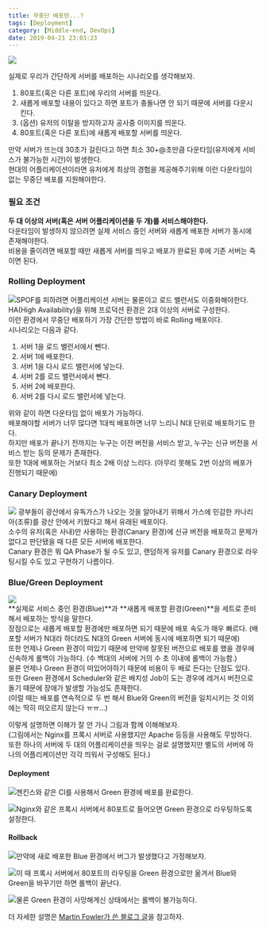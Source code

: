```yaml
---
title: 무중단 배포란...?
tags: [Deployment]
category: [Middle-end, DevOps]
date: 2019-04-21 23:03:23
---
```

![](/images/non-stop-deployment/thumbs.jpg)

실제로 우리가 간단하게 서버를 배포하는 시나리오를 생각해보자.
1. 80포트(혹은 다른 포트)에 우리의 서버를 띄운다.
2. 새롭게 배포할 내용이 있다고 하면 포트가 충돌나면 안 되기 때문에 서버를 다운시킨다.  
3. (옵션) 유저의 이탈을 방지하고자 공사중 이미지를 띄운다.  
4. 80포트(혹은 다른 포트)에 새롭게 배포할 서버를 띄운다.

만약 서버가 뜨는데 30초가 걸린다고 하면 최소 30+@초만큼 다운타임(유저에게 서비스가 불가능한 시간)이 발생한다.  
현대의 어플리케이션이라면 유저에게 최상의 경험을 제공해주기위해 이런 다운타임이 없는 무중단 배포를 지원해야한다.  

### 필요 조건
**두 대 이상의 서버(혹은 서버 어플리케이션을 두 개)를 서비스해야한다.**  
다운타임이 발생하지 않으려면 실제 서비스 중인 서버와 새롭게 배포한 서버가 동시에 존재해야한다.  
비용을 줄이려면 배포할 때만 새롭게 서버를 띄우고 배포가 완료된 후에 기존 서버는 죽이면 된다.

### Rolling Deployment
![SPOF를 피하려면 어플리케이션 서버는 물론이고 로드 밸런서도 이중화해야한다.](/images/non-stop-deployment/elb-basic.png)
HA(High Availability)을 위해 프로덕션 환경은 2대 이상의 서버로 구성한다.  
이런 환경에서 무중단 배포하기 가장 간단한 방법이 바로 Rolling 배포이다.  
시나리오는 다음과 같다.  
1. 서버 1을 로드 밸런서에서 뺀다.  
2. 서버 1에 배포한다.  
3. 서버 1을 다시 로드 밸런서에 넣는다.  
4. 서버 2를 로드 밸런서에서 뺀다.  
5. 서버 2에 배포한다.  
6. 서버 2를 다시 로드 밸런서에 넣는다.

위와 같이 하면 다운타임 없이 배포가 가능하다.  
배포해야할 서버가 너무 많다면 1대씩 배포하면 너무 느리니 N대 단위로 배포하기도 한다.  
하지만 배포가 끝나기 전까지는 누구는 이전 버전을 서비스 받고, 누구는 신규 버전을 서비스 받는 등의 문제가 존재한다.  
또한 1대에 배포하는 거보다 최소 2배 이상 느리다. (아무리 못해도 2번 이상의 배포가 진행되기 때문에)

### Canary Deployment
![](/images/non-stop-deployment/canary.png)
광부들이 광산에서 유독가스가 나오는 것을 알아내기 위해서 가스에 민감한 카나리아(조류)를 광산 안에서 키웠다고 해서 유래된 배포이다.  
소수의 유저(혹은 사내)만 사용하는 환경(Canary 환경)에 신규 버전을 배포하고 문제가 없다고 판단됐을 때 다른 모든 서버에 배포한다.  
Canary 환경은 뭐 QA Phase가 될 수도 있고, 랜덤하게 유저를 Canary 환경으로 라우팅시킬 수도 있고 구현하기 나름이다.  

### Blue/Green Deployment
![](/images/non-stop-deployment/thumbs.jpg)  
**실제로 서비스 중인 환경(Blue)**과 **새롭게 배포할 환경(Green)**을 세트로 준비해서 배포하는 방식을 말한다.  
장점으로는 새롭게 배포할 환경에만 배포하면 되기 때문에 배포 속도가 매우 빠르다. (배포할 서버가 N대라 하더라도 N대의 Green 서버에 동시에 배포하면 되기 때문에)  
또한 언제나 Green 환경이 떠있기 때문에 만약에 잘못된 버전으로 배포를 했을 경우에 신속하게 롤백이 가능하다. (수 백대의 서버에 거의 수 초 이내에 롤백이 가능함.)  
물론 언제나 Green 환경이 떠있어야하기 때문에 비용이 두 배로 든다는 단점도 있다.  
또한 Green 환경에서 Scheduler와 같은 배치성 Job이 도는 경우에 레거시 버전으로 돌기 때문에 장애가 발생할 가능성도 존재한다.  
(이럴 때는 배포를 연속적으로 두 번 해서 Blue와 Green의 버전을 일치시키는 것 이외에는 딱히 떠오르지 않는다 ㅠㅠ...)

이렇게 설명하면 이해가 잘 안 가니 그림과 함께 이해해보자.  
(그림에서는 Nginx를 프록시 서버로 사용했지만 Apache 등등을 사용해도 무방하다.  
또한 하나의 서버에 두 대의 어플리케이션을 띄우는 걸로 설명했지만 별도의 서버에 하나의 어플리케이션만 각각 띄워서 구성해도 된다.)

#### Deployment
![젠킨스와 같은 CI를 사용해서 Green 환경에 배포를 완료한다.](/images/non-stop-deployment/blue-green-02.png)

![Nginx와 같은 프록시 서버에서 80포트로 들어오면 Green 환경으로 라우팅하도록 설정한다.](/images/non-stop-deployment/blue-green-03.jpg)  

#### Rollback
![만약에 새로 배포한 Blue 환경에서 버그가 발생했다고 가정해보자.](/images/non-stop-deployment/blue-green-04.jpg)  

![이 때 프록시 서버에서 80포트의 라우팅을 Green 환경으로만 옮겨서 Blue와 Green을 바꾸기만 하면 롤백이 끝난다.](/images/non-stop-deployment/blue-green-05.jpg)  

![물론 Green 환경이 사망해계신 상태에서는 롤백이 불가능하다.](/images/non-stop-deployment/blue-green-06.jpg)

더 자세한 설명은 [Martin Fowler가 쓴 블로그 글](https://martinfowler.com/bliki/BlueGreenDeployment.html)을 참고하자.